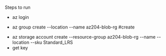 Steps to run
- az login
<!-- Create a resource group for the resources -->
- az group create --location <myLocation> --name az204-blob-rg #create
<!-- Create a storage account -->
<!-- storage account name should be unique -->
- az storage account create --resource-group az204-blob-rg --name <myStorageAcct> --location <francecentral> --sku Standard_LRS 
- get key 

